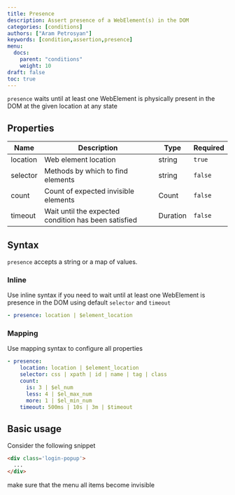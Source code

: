 ```yaml
---
title: Presence
description: Assert presence of a WebElement(s) in the DOM
categories: [conditions]
authors: ["Aram Petrosyan"]
keywords: [condition,assertion,presence]
menu:
  docs:
    parent: "conditions"
    weight: 10
draft: false
toc: true    
---
```


`presence` waits until at least one WebElement is physically present in the DOM at the given location at any state

## Properties

Name|Description|Type|Required
---|---|---|---
location|Web element location|string|`true`
selector|Methods by which to find elements|string|`false`
count|Count of expected invisible elements|Count|`false`
timeout|Wait until the expected condition has been satisfied|Duration|`false`

## Syntax

`presence` accepts a string or a map of values.

### Inline

Use inline syntax if you need to wait until at least one WebElement is presence in the DOM using default `selector` and `timeout`

```yaml
- presence: location | $element_location
```

### Mapping

Use mapping syntax to configure all properties

```yaml
- presence:
    location: location | $element_location
    selector: css | xpath | id | name | tag | class
    count:
      is: 3 | $el_num
      less: 4 | $el_max_num
      more: 1 | $el_min_num
    timeout: 500ms | 10s | 3m | $timeout
```

## Basic usage

Consider the following snippet

```HTML
<div class='login-popup'>
  ...
</div>
```

make sure that the menu all items become invisible
